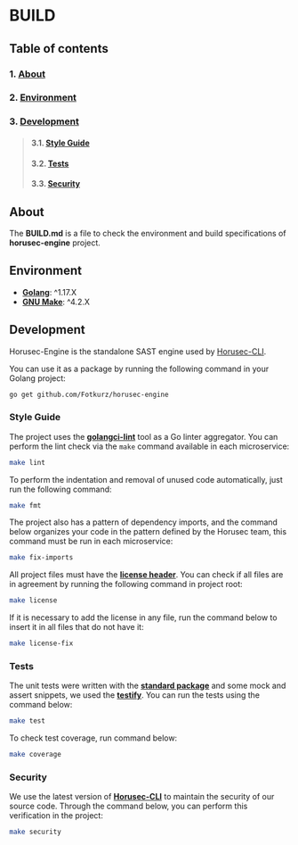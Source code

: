# **BUILD**

## **Table of contents** 
### 1. [**About**](#about)
### 2. [**Environment**](#environment)
### 3. [**Development**](#development)
>#### 3.1. [**Style Guide**](#style-guide)
>#### 3.2. [**Tests**](#tests)
>#### 3.3. [**Security**](#security)

## **About**

The **BUILD.md** is a file to check the environment and build specifications of **horusec-engine** project.


## **Environment**

- [**Golang**](https://go.dev/dl/):  ^1.17.X
- [**GNU Make**](https://www.gnu.org/software/make/): ^4.2.X

## **Development**

Horusec-Engine is the standalone SAST engine used by [Horusec-CLI](https://github.com/Fotkurz/horusec).

You can use it as a package by running the following command in your Golang project:

```bash
go get github.com/Fotkurz/horusec-engine
```

### **Style Guide**

The project uses the [**golangci-lint**](https://golangci-lint.run) tool as a Go linter aggregator.
You can perform the lint check via the `make` command available in each microservice:

```bash
make lint
```

To perform the indentation and removal of unused code automatically, just run the following command:

```bash
make fmt
```

The project also has a pattern of dependency imports, and the command below organizes your code in the pattern defined by the Horusec team, this command must be run in each microservice:

```bash
make fix-imports
```

All project files must have the [**license header**](./copyright.txt). You can check if all files are in agreement by running the following command in project root:

```bash
make license
```

If it is necessary to add the license in any file, run the command below to insert it in all files that do not have it:

```bash
make license-fix
```

### **Tests**

The unit tests were written with the [**standard package**](https://pkg.go.dev/testing) and some mock and assert snippets, we used the [**testify**](https://github.com/stretchr/testify). You can run the tests using the command below:

```bash
make test
```

To check test coverage, run command below:

```bash
make coverage
```

### **Security**

We use the latest version of [**Horusec-CLI**](https://github.com/Fotkurz/horusec) to maintain the security of our source code. Through the command below, you can perform this verification in the project:

```bash
make security
```
